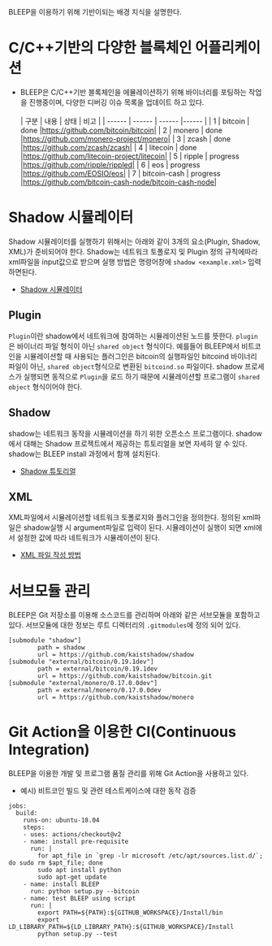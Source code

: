 BLEEP을 이용하기 위해 기반이되는 배경 지식을 설명한다. 

# C/C++기반의 다양한 블록체인 어플리케이션
- BLEEP은 C/C++기반 블록체인을 에뮬레이션하기 위해 바이너리를 포팅하는 작업을 진행중이며, 다양한 디버깅 이슈 목록을 업데이트 하고 있다. <br><br>
  | 구분 | 내용 | 상태 | 비고 |
  | ------ | ------ | ------ |------ |
  | 1   | bitcoin   | done   |https://github.com/bitcoin/bitcoin|
  | 2   | monero   | done   |https://github.com/monero-project/monero|
  | 3   | zcash   | done   |https://github.com/zcash/zcash|
  | 4   | litecoin   | done   |https://github.com/litecoin-project/litecoin|
  | 5   | ripple   | progress   |https://github.com/ripple/rippled|
  | 6   | eos   | progress   |https://github.com/EOSIO/eos|
  | 7   | bitcoin-cash | progress |https://github.com/bitcoin-cash-node/bitcoin-cash-node|

# Shadow 시뮬레이터 
Shadow 시뮬레이터를 실행하기 위해서는 아래와 같이 3개의 요소(Plugin, Shadow, XML)가 준비되어야 한다. 
Shadow는 네트워크 토폴로지 및 Plugin 정의 규칙에따라 xml파일을 input값으로 받으며 실행 방법은 명령어창에 `shadow <example.xml>` 입력하면된다.<br> 
- [Shadow 시뮬레이터](https://github.com/shadow/shadow)
## Plugin
`Plugin`이란 shadow에서 네트워크에 참여하는 시뮬레이션된 노드를 뜻한다. `plugin`은 바이너리 파일 형식이 아닌 `shared object` 형식이다. 예를들어 BLEEP에서 비트코인을 시뮬레이션할 때 사용되는 플러그인은 bitcoin의 실행파일인 bitcoind 바이너리 파일이 아닌, `shared object`형식으로 변환된 `bitcoind.so` 파일이다. shadow 프로세스가 실행되면 동적으로 `Plugin`을 로드 하기 때문에 시뮬레이션할 프로그램이 `shared object` 형식이어야 한다.<br> 

## Shadow
shadow는 네트워크 동작을 시뮬레이션을 하기 위한 오픈소스 프로그램이다. shadow에서 대해는 Shadow 프로젝트에서 제공하는 튜토리얼을 보면 자세히 알 수 있다. shadow는 BLEEP install 과정에서 함께 설치된다.
- [Shadow 튜토리얼](https://github.com/shadow/shadow/blob/main/docs/2-Getting-Started-Tutorial.md)
## XML
XML파일에서 시뮬레이션할 네트워크 토폴로지와 플러그인을 정의한다. 정의된 xml파일은 shadow실행 시 argument파일로 입력이 된다. 시뮬레이션이 실행이 되면 xml에서 설정한 값에 따라 네트워크가 시뮬레이션이 된다. 
- [XML 파일 작성 방법](https://github.com/shadow/shadow/blob/main/docs/3.2-Network-Config.md)

# 서브모듈 관리
BLEEP은 Git 저장소를 이용해 소스코드를 관리하며 아래와 같은 서브모듈을 포함하고 있다. 서브모듈에 대한 정보는 루트 디렉터리의 `.gitmodules`에 정의 되어 있다. 
```
[submodule "shadow"]
        path = shadow
        url = https://github.com/kaistshadow/shadow
[submodule "external/bitcoin/0.19.1dev"]
        path = external/bitcoin/0.19.1dev
        url = https://github.com/kaistshadow/bitcoin.git
[submodule "external/monero/0.17.0.0dev"]
        path = external/monero/0.17.0.0dev
        url = https://github.com/kaistshadow/monero
```

# Git Action을 이용한 CI(Continuous Integration)
BLEEP을 이용한 개발 및 프로그램 품질 관리를 위해 Git Action을 사용하고 있다. 
- 예시) 비트코인 빌드 및 관련 테스트케이스에 대한 동작 검증
```
jobs:
  build:
    runs-on: ubuntu-18.04
    steps:
    - uses: actions/checkout@v2  
    - name: install pre-requisite
      run: |
        for apt_file in `grep -lr microsoft /etc/apt/sources.list.d/`; do sudo rm $apt_file; done
        sudo apt install python
        sudo apt-get update
    - name: install BLEEP
      run: python setup.py --bitcoin
    - name: test BLEEP using script
      run: |
        export PATH=${PATH}:${GITHUB_WORKSPACE}/Install/bin
        export LD_LIBRARY_PATH=${LD_LIBRARY_PATH}:${GITHUB_WORKSPACE}/Install
        python setup.py --test
```
